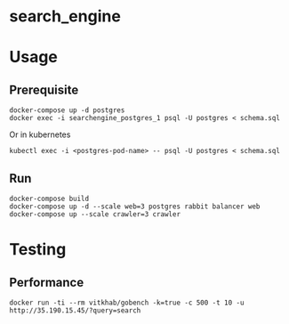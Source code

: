 # search_engine

# Usage
## Prerequisite
```
docker-compose up -d postgres
docker exec -i searchengine_postgres_1 psql -U postgres < schema.sql
```
Or in kubernetes
```
kubectl exec -i <postgres-pod-name> -- psql -U postgres < schema.sql
```
## Run
```
docker-compose build
docker-compose up -d --scale web=3 postgres rabbit balancer web
docker-compose up --scale crawler=3 crawler
```

# Testing
## Performance 
```
docker run -ti --rm vitkhab/gobench -k=true -c 500 -t 10 -u  http://35.190.15.45/?query=search
```
